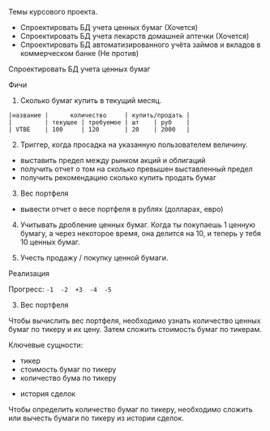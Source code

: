 Темы курсового проекта.

* Спроектировать БД учета ценных бумаг (Хочется)
* Спроектировать БД учета лекарств домашней аптечки (Хочется)
* Спроектировать БД автоматизированного учёта займов и вкладов
  в коммерческом банке (Не против)

Спроектировать БД учета ценных бумаг

Фичи
1. Сколько бумаг купить в текущий месяц.
```text
|название |      количество     | купить/продать |
|         | текущее | требуемое | шт    | руб    |
| VTBE    | 100     | 120       | 20    | 2000   |                                                 
```

2. Триггер, когда просадка на указанную пользователем величину.
* выставить предел между рынком акций и облигаций
* получить отчет о том на сколько превышен выставленный предел
* получить рекомендацию сколько купить продать бумаг

3. Вес портфеля
* вывести отчет о весе портфеля в рублях (долларах, евро)

4. Учитывать дробление ценных бумаг. Когда ты покупаешь 1 ценную бумагу,
а через некоторое время, она делится на 10, и теперь у тебя 10
ценных бумаг.

5. Учесть продажу / покупку ценной бумаги.

Реализация

Прогресс: `-1  -2  +3  -4  -5`

3. Вес портфеля

Чтобы вычислить вес портфеля, необходимо узнать количество ценных
бумаг по тикеру и их цену. Затем сложить стоимость бумаг по тикерам.

Ключевые сущности:
* тикер
* стоимость бумаг по тикеру
* количество бума по тикеру
+ история сделок

Чтобы определить количество бумаг по тикеру, необходимо сложить или
вычесть бумаги по тикеру из истории сделок.
